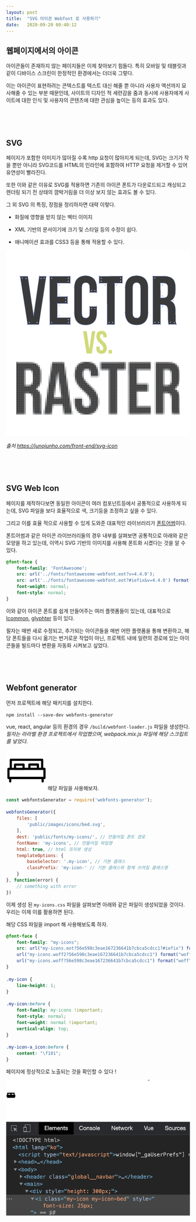 ```yaml
---
layout: post
title:  "SVG 아이콘 Webfont 로 사용하기"
date:   2020-09-20 00:40:12
---
```


## 웹페이지에서의 아이콘

아이콘들이 존재하지 않는 페이지들은 이제 찾아보기 힘들다. 특히 모바일 및 태블릿과 같이 디바이스 스크린이 한정적인 환경에서는 더더욱 그렇다.

이는 아이콘이 표현하려는 콘텍스트를 텍스트 대신 해줄 뿐 아니라 사용자 액션까지 묘사해줄 수 있는 부분 때문인데, 사이트의 디자인 적 세련감을 줌과 동시에 사용자에게 사이트에 대한 인식 및 사용자의 콘텐츠에 대한 관심을 높이는 등의 효과도 있다.

<br><br><br>

## SVG

페이지가 포함한 이미지가 많아질 수록 http 요청이 많아지게 되는데, SVG는 크기가 작을 뿐만 아니라 SVG코드를 HTML의 인라인에 포함하여 HTTP 요청을 제거할 수 있어 유연성이 빨라진다. 

또한 이와 같은 이유로 SVG를 적용하면 기존의 아이콘 폰트가 다운로드되고 캐싱되고 렌더링 되기 전 상태의 깜박거림을 더 이상 보지 않는 효과도 볼 수 있다.

그 외 SVG 의 특징, 장점을 정리하자면 대략 이렇다.

- 화질에 영향을 받지 않는 벡터 이미지

- XML 기반의 문서이기에 크기 및 스타일 등의 수정이 쉽다.

- 애니메이션 효과를 CSS3 등을 통해 적용할 수 있다. 

![vector-raster](../assets/vector-raster.png)

_출처 https://junojunho.com/front-end/svg-icon_

<br><br><br>

## SVG Web Icon

페이지를 제작하다보면 동일한 아이콘이 여러 컴포넌트등에서 공통적으로 사용하게 되는데, SVG 파일을 보다 효율적으로 색, 크기등을 조정하고 싶을 수 있다.

그리고 이를 효율 적으로 사용할 수 있게 도와준 대표적인 라이브러리가 [폰트어썸](https://fontawesome.com/)이다. 
 
폰트어썸과 같은 아이콘 라이브러리들의 경우 내부를 살펴보면 공통적으로 아래와 같은 모양을 하고 있는데, 이역시 SVG 기반의 이미지를 사용해 폰트화 시켰다는 것을 알 수 있다.

```css
@font-face { 
    font-family: 'FontAwesome'; 
    src: url('../fonts/fontawesome-webfont.eot?v=4.4.0'); 
    src: url('../fonts/fontawesome-webfont.eot?#iefix&v=4.4.0') format('embedded-opentype'), url('../fonts/fontawesome-webfont.woff2?v=4.4.0') format('woff2'), url('../fonts/fontawesome-webfont.woff?v=4.4.0') format('woff'), url('../fonts/fontawesome-webfont.ttf?v=4.4.0') format('truetype'), url('../fonts/fontawesome-webfont.svg?v=4.4.0#fontawesomeregular') format('svg'); 
    font-weight: normal; 
    font-style: normal; 
}
```

이와 같이 아이콘 폰트를 쉽게 만들어주는 여러 플랫폼들이 있는데, 대표적으로 [Icommon](https://icomoon.io/app/#/select), [glyphter](https://glyphter.com/) 등이 있다.

필자는 매번 새로 수정되고, 추가되는 아이콘들을 매번 어떤 플랫폼을 통해 변환하고, 해당 폰트들을 다시 옮기는 번거로운 작업이 아닌, 프로젝트 내에 일련의 경로에 있는 아이콘들을 빌드마다 변환을 자동화 시켜보고 싶었다.
 
 <br><br><br>
 
## Webfont generator

먼저 프로젝트에 해당 패키지를 설치한다.

`npm install --save-dev webfonts-generator`

vue, react, angular 등의 환경의 경우 `/build/webfont-loader.js` 파일을 생성한다. _필자는 라라벨 환경 프로젝트에서 작업했으며, webpack.mix.js 파일에 해당 스크립트를 넣었다._

![bed](../assets/bed.svg) 해당 파일을 사용해보자.

```js
const webfontsGenerator = require('webfonts-generator');

webfontsGenerator({
    files: [
        'public/images/icons/bed.svg',
    ],
    dest: 'public/fonts/my-icons/', // 만들어질 폰트 경로
    fontName: 'my-icons', // 만들어질 파일명
    html: true, // html 프리뷰 생성
    templateOptions: {
        baseSelector: '.my-icon', // 기본 클래스
        classPrefix: 'my-icon-' // 기본 클래스와 함께 쓰여질 클래스명
    }
}, function(error) {
    // something with error
})
```
이제 생성 된 `my-icons.css` 파일을 살펴보면 아래와 같은 파일이 생성되었을 것이다. 우리는 이제 이를 활용하면 된다.

해당 CSS 파일을 import 해 사용해보도록 하자.

```css
@font-face {
	font-family: "my-icons";
	src: url("my-icons.eot?56e598c3eae167236641b7cbca5cdcc1?#iefix") format("embedded-opentype"),
    url("my-icons.woff2?56e598c3eae167236641b7cbca5cdcc1") format("woff2"),
    url("my-icons.woff?56e598c3eae167236641b7cbca5cdcc1") format("woff");
}

.my-icon {
	line-height: 1;
}

.my-icon:before {
	font-family: my-icons !important;
	font-style: normal;
	font-weight: normal !important;
	vertical-align: top;
}

.my-icon-a_icon:before {
	content: "\f101";
}
```

페이지에 정상적으로 노출되는 것을 확인할 수 있다 !

![bed](../assets/bed-result.png) 

<br><br><br>
